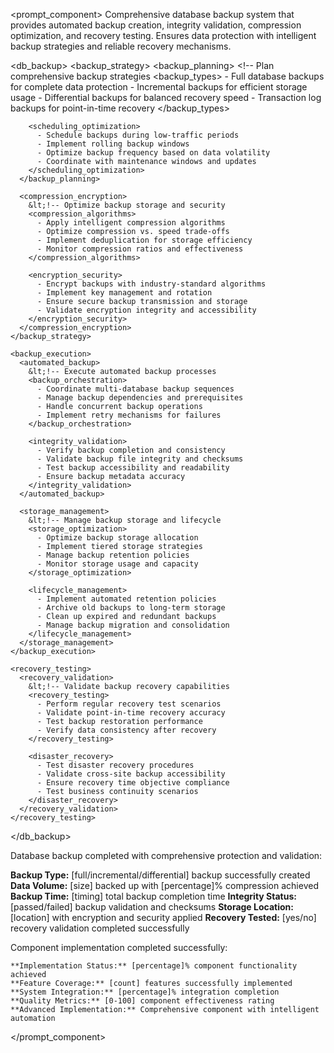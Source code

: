 <prompt_component>
  <step name="Database Backup and Recovery Management">
    <description>
Comprehensive database backup system that provides automated backup creation, integrity validation, compression optimization, and recovery testing. Ensures data protection with intelligent backup strategies and reliable recovery mechanisms.
    </description>
  </step>

  <db_backup>
    <backup_strategy>
      <backup_planning>
        &lt;!-- Plan comprehensive backup strategies 
        <backup_types>
          - Full database backups for complete data protection
          - Incremental backups for efficient storage usage
          - Differential backups for balanced recovery speed
          - Transaction log backups for point-in-time recovery
        </backup_types>
        
        <scheduling_optimization>
          - Schedule backups during low-traffic periods
          - Implement rolling backup windows
          - Optimize backup frequency based on data volatility
          - Coordinate with maintenance windows and updates
        </scheduling_optimization>
      </backup_planning>
      
      <compression_encryption>
        &lt;!-- Optimize backup storage and security 
        <compression_algorithms>
          - Apply intelligent compression algorithms
          - Optimize compression vs. speed trade-offs
          - Implement deduplication for storage efficiency
          - Monitor compression ratios and effectiveness
        </compression_algorithms>
        
        <encryption_security>
          - Encrypt backups with industry-standard algorithms
          - Implement key management and rotation
          - Ensure secure backup transmission and storage
          - Validate encryption integrity and accessibility
        </encryption_security>
      </compression_encryption>
    </backup_strategy>
    
    <backup_execution>
      <automated_backup>
        &lt;!-- Execute automated backup processes 
        <backup_orchestration>
          - Coordinate multi-database backup sequences
          - Manage backup dependencies and prerequisites
          - Handle concurrent backup operations
          - Implement retry mechanisms for failures
        </backup_orchestration>
        
        <integrity_validation>
          - Verify backup completion and consistency
          - Validate backup file integrity and checksums
          - Test backup accessibility and readability
          - Ensure backup metadata accuracy
        </integrity_validation>
      </automated_backup>
      
      <storage_management>
        &lt;!-- Manage backup storage and lifecycle 
        <storage_optimization>
          - Optimize backup storage allocation
          - Implement tiered storage strategies
          - Manage backup retention policies
          - Monitor storage usage and capacity
        </storage_optimization>
        
        <lifecycle_management>
          - Implement automated retention policies
          - Archive old backups to long-term storage
          - Clean up expired and redundant backups
          - Manage backup migration and consolidation
        </lifecycle_management>
      </storage_management>
    </backup_execution>
    
    <recovery_testing>
      <recovery_validation>
        &lt;!-- Validate backup recovery capabilities 
        <recovery_testing>
          - Perform regular recovery test scenarios
          - Validate point-in-time recovery accuracy
          - Test backup restoration performance
          - Verify data consistency after recovery
        </recovery_testing>
        
        <disaster_recovery>
          - Test disaster recovery procedures
          - Validate cross-site backup accessibility
          - Ensure recovery time objective compliance
          - Test business continuity scenarios
        </disaster_recovery>
      </recovery_validation>
    </recovery_testing>
  </db_backup>

  <output>
Database backup completed with comprehensive protection and validation:

**Backup Type:** [full/incremental/differential] backup successfully created
**Data Volume:** [size] backed up with [percentage]% compression achieved
**Backup Time:** [timing] total backup completion time
**Integrity Status:** [passed/failed] backup validation and checksums
**Storage Location:** [location] with encryption and security applied
**Recovery Tested:** [yes/no] recovery validation completed successfully
  </output>

  <output>
    Component implementation completed successfully:

    **Implementation Status:** [percentage]% component functionality achieved
    **Feature Coverage:** [count] features successfully implemented
    **System Integration:** [percentage]% integration completion
    **Quality Metrics:** [0-100] component effectiveness rating
    **Advanced Implementation:** Comprehensive component with intelligent automation
  </output>

</prompt_component>